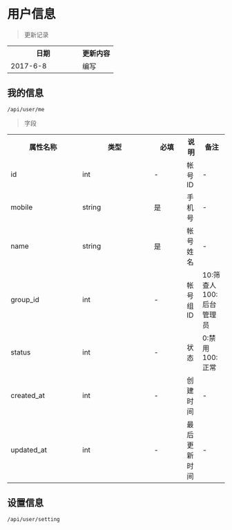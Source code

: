 # 用户信息

> 更新记录

<table>
    <tr>
        <th style="width:150px;">日期</th>
        <th>更新内容</th>
    </tr>
    <tr>
        <td>2017-6-8</td>
        <td>编写</td>
    </tr>
</table>

## 我的信息

```
/api/user/me
```

> 字段

<table>
    <tr>
        <th style="width:150px;">属性名称</th>
        <th style="width:150px;">类型</th>
        <th style="width:60px;">必填</th>
        <th>说明</th>
        <th>备注</th>
    </tr>
    <tr>
        <td>id</td>
        <td>int</td>
        <td>-</td>
        <td>帐号ID</td>    
        <td>-</td>
    </tr>
    <tr>
        <td>mobile</td>
        <td>string</td>
        <td>是</td>
        <td>手机号</td>
        <td>-</td>
    </tr>
    <tr>
        <td>name</td>
        <td>string</td>
        <td>是</td>
        <td>帐号姓名</td>
        <td>-</td>
    </tr>    
    <tr>
        <td>group_id</td>
        <td>int</td>
        <td>-</td>
        <td>帐号组ID</td>
        <td>10:筛查人 100:后台管理员</td>
    </tr>
    <tr>
        <td>status</td>
        <td>int</td>
        <td>-</td>
        <td>状态</td>
        <td>0:禁用 100:正常</td>
    </tr>
    <tr>
        <td>created_at</td>
        <td>int</td>
        <td>-</td>
        <td>创建时间</td>
        <td>-</td>
    </tr>
    <tr>
        <td>updated_at</td>
        <td>int</td>
        <td>-</td>
        <td>最后更新时间</td>
        <td>-</td>
    </tr>
</table>

## 设置信息

```
/api/user/setting
```